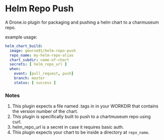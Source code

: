 # Helm Repo Push
A Drone.io plugin for packaging and pushing a helm chart to a charmuseum repo.

example usage:

```yaml
helm_chart_build:
  image: gmorse81/helm-repo-push
  repo_name: my-helm-repo-alias
  chart_subdir: name-of-chart
  secrets: [ helm_repo_url ]
  when:
    event: [pull_request, push]
    branch: master
    status: [ success ]
```

### Notes

1. This plugin expects a file named .tags in in your WORKDIR that contains the version number of the chart.
1. This plugin is specifically built to push to a chartmuseum repo using curl.
1. helm_repo_url is a secret in case it requires basic auth.
1. This plugin expects your chart to be inside a directory at `repo_name`.


